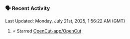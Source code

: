 ### 🗣 Recent Activity

<!--RECENT_ACTIVITY:last_update-->
Last Updated: Monday, July 21st, 2025, 1:56:22 AM (GMT)
<!--RECENT_ACTIVITY:last_update_end-->
<!--RECENT_ACTIVITY:start-->
1. ⭐ Starred [OpenCut-app/OpenCut](https://github.com/OpenCut-app/OpenCut)<br>
<!--RECENT_ACTIVITY:end-->
